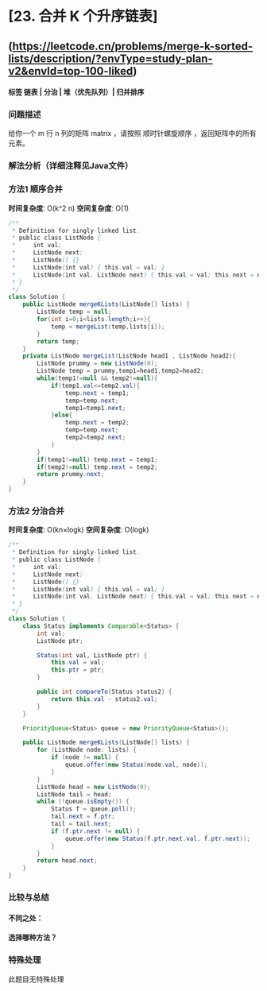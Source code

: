 # [23. 合并 K 个升序链表] 
## (https://leetcode.cn/problems/merge-k-sorted-lists/description/?envType=study-plan-v2&envId=top-100-liked)

#### **标签** 链表 | 分治 | 堆（优先队列）| 归并排序

### 问题描述
给你一个 m 行 n 列的矩阵 matrix ，请按照 顺时针螺旋顺序 ，返回矩阵中的所有元素。

### 解法分析（详细注释见Java文件）
### 方法1 顺序合并

**时间复杂度**: O(k^2 n)
**空间复杂度**: O(1)
```java
/**
 * Definition for singly-linked list.
 * public class ListNode {
 *     int val;
 *     ListNode next;
 *     ListNode() {}
 *     ListNode(int val) { this.val = val; }
 *     ListNode(int val, ListNode next) { this.val = val; this.next = next; }
 * }
 */
class Solution {
    public ListNode mergeKLists(ListNode[] lists) {
        ListNode temp = null;
        for(int i=0;i<lists.length;i++){
            temp = mergeList(temp,lists[i]);
        }
        return temp;
    }
    private ListNode mergeList(ListNode head1 , ListNode head2){
        ListNode prummy = new ListNode(0);
        ListNode temp = prummy,temp1=head1,temp2=head2;
        while(temp1!=null && temp2!=null){
            if(temp1.val<=temp2.val){
                temp.next = temp1;
                temp=temp.next;
                temp1=temp1.next;
            }else{
                temp.next = temp2;
                temp=temp.next;
                temp2=temp2.next;
            }
        }
        if(temp1!=null) temp.next = temp1;
        if(temp2!=null) temp.next = temp2;
        return prummy.next;
    }
}
```
### 方法2 分治合并

**时间复杂度**: O(kn×logk)
**空间复杂度**: O(logk) 
```java
/**
 * Definition for singly-linked list.
 * public class ListNode {
 *     int val;
 *     ListNode next;
 *     ListNode() {}
 *     ListNode(int val) { this.val = val; }
 *     ListNode(int val, ListNode next) { this.val = val; this.next = next; }
 * }
 */
class Solution {
    class Status implements Comparable<Status> {
        int val;
        ListNode ptr;

        Status(int val, ListNode ptr) {
            this.val = val;
            this.ptr = ptr;
        }

        public int compareTo(Status status2) {
            return this.val - status2.val;
        }
    }

    PriorityQueue<Status> queue = new PriorityQueue<Status>();

    public ListNode mergeKLists(ListNode[] lists) {
        for (ListNode node: lists) {
            if (node != null) {
                queue.offer(new Status(node.val, node));
            }
        }
        ListNode head = new ListNode(0);
        ListNode tail = head;
        while (!queue.isEmpty()) {
            Status f = queue.poll();
            tail.next = f.ptr;
            tail = tail.next;
            if (f.ptr.next != null) {
                queue.offer(new Status(f.ptr.next.val, f.ptr.next));
            }
        }
        return head.next;
    }
}

```
### 比较与总结
#### 不同之处：

#### 选择哪种方法？


### 特殊处理
此题目无特殊处理
